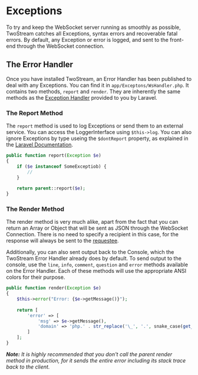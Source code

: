 # Exceptions
<!-- [[TOC]] -->

To try and keep the WebSocket server running as smoothly as possible, TwoStream catches all Exceptions, syntax errors and recoverable fatal errors. By default, any Exception or error is logged, and sent to the front-end through the WebSocket connection.

## The Error Handler

Once you have installed TwoStream, an Error Handler has been published to deal with any Exceptions. You can find it in `app/Exceptons/WsHandler.php`. It contains two methods, `report` and `render`. They are inherently the same methods as the [Exception Handler](http://laravel.com/docs/5.1/errors#the-exception-handler) provided to you by Laravel.

### The Report Method

The `report` method is used to log Exceptions or send them to an external service. You can access the LoggerInterface using `$this->log`. You can also ignore Exceptions by type useing the `$dontReport` property, as explained in the [Laravel Documentation](http://laravel.com/docs/5.1/errors#the-exception-handler).

```php
public function report(Exception $e)
{
    if ($e instanceof SomeExceptiob) {
        //
    }
    
    return parent::report($e);
}
```

### The Render Method

The render method is very much alike, apart from the fact that you can return an Array or Object that will be sent as JSON through the WebSocket Connection. There is no need to specify a recipient in this case, for the response will always be sent to the [requestee](http://twostream.cupoftea.io/docs/responses/#pre-defined-recipient-lists).

Additionally, you can also sent output back to the Console, which the TwoStream Error Handler already does by default. To send output to the console, use the `line`, `info`, `comment`, `question` and `error` methods available on the Error Handler. Each of these methods will use the appropriate ANSI colors for their purpose.

```php
public function render(Exception $e)
{
    $this->error("Error: {$e->getMessage()}");
    
    return [
        'error' => [
            'msg' => $e->getMessage(),
            'domain' => 'php.' . str_replace('\_', '.', snake_case(get_class($e)))
        ]
    ];
}
```

_**Note:** It is highly recommended that you don't call the parent render method in production, for it sends the entire error including its stack trace back to the client._
